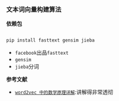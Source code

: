 ### 文本词向量构建算法

**依赖包**

```bash

pip install fasttext gensim jieba

```

* `facebook`出品`fasttext`
* `gensim`
* `jieba`分词


**参考文献**

* [`word2vec 中的数学原理详解`](https://www.cnblogs.com/peghoty/p/3857839.html):讲解得非常透彻

